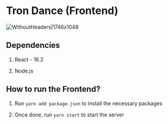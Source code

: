 
# Tron Dance (Frontend)
![WithoutHeaders|1746x1048](https://i.ibb.co/6N7WcTt/Architecure-HL.png)

## Dependencies

1) React - 16.2

2) Node.js

## How to run the Frontend?

1) Run `yarn add package.json` to install the necessary packages

2) Once done, run `yarn start` to start the server